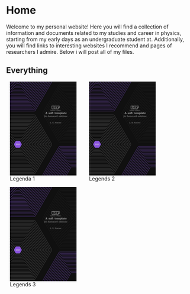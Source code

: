 # Home

Welcome to my personal website! Here you will find a collection of information and documents related to my studies and career in physics, starting from my early days as an undergraduate student at. Additionally, you will find links to  interesting websites I recommend and pages of researchers I admire. Below i will post all of my files.


## Everything

<div style="display: inline-block; margin-right: 10px; margin-left: 10px; align: center">
  <img src="coverpage_homework_solutions.jpeg" alt="imagem 1" style="float:left; padding-right:10px; width: 180px">
  <p>Legenda 1</p>
</div>
<div style="display: inline-block; margin-right: 10px; margin-left: 10px; align: center">
  <img src="coverpage_homework_solutions.jpeg" alt="imagem 2" style="float:left; padding-right:10px; width: 180px">
  <p>Legends 2</p>
</div>
<div style="display: inline-block; margin-right: 10px; margin-left: 10px; align: center">
  <img src="coverpage_homework_solutions.jpeg" alt="imagem 2" style="float:left; padding-right:10px; width: 180px">
  <p>Legends 3</p>
</div>
